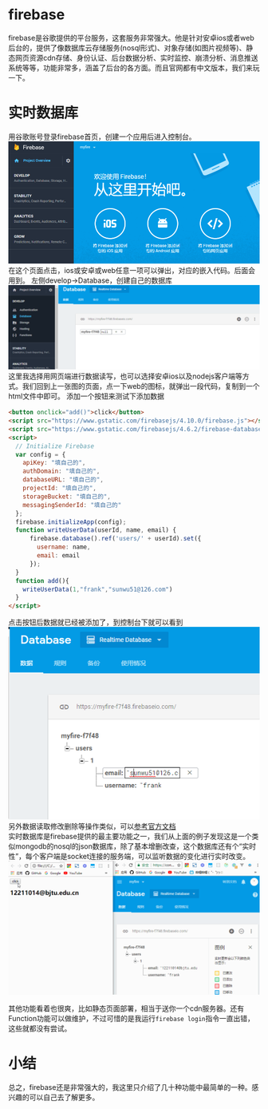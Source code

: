 # firebase
firebase是谷歌提供的平台服务，这套服务非常强大。他是针对安卓ios或者web后台的，提供了像数据库云存储服务(nosql形式)、对象存储(如图片视频等)、静态网页资源cdn存储、身份认证、后台数据分析、实时监控、崩溃分析、消息推送系统等等，功能非常多，涵盖了后台的各方面。而且官网都有中文版本，我们来玩一下。
# 实时数据库
用谷歌账号登录firebase首页，创建一个应用后进入控制台。  
![image](img/firebase1.jpg)  
在这个页面点击，ios或安卓或web任意一项可以弹出，对应的嵌入代码。后面会用到。
左侧develop->Database，创建自己的数据库  
![image](img/firebase2.jpg)  
这里我选择用网页端进行数据读写，也可以选择安卓ios以及nodejs客户端等方式。我们回到上一张图的页面，点一下web的图标，就弹出一段代码，复制到一个html文件中即可。
添加一个按钮来测试下添加数据
```html
<button onclick="add()">click</button>
<script src="https://www.gstatic.com/firebasejs/4.10.0/firebase.js"></script>
<script src="https://www.gstatic.com/firebasejs/4.6.2/firebase-database.js"></script>
<script>
  // Initialize Firebase
  var config = {
    apiKey: "填自己的",
    authDomain: "填自己的",
    databaseURL: "填自己的",
    projectId: "填自己的",
    storageBucket: "填自己的",
    messagingSenderId: "填自己的"
  };
  firebase.initializeApp(config);
  function writeUserData(userId, name, email) {
	  firebase.database().ref('users/' + userId).set({
		username: name,
		email: email
	  });
  }
  function add(){
	writeUserData(1,"frank","sunwu51@126.com")
  }
</script>
```
点击按钮后数据就已经被添加了，到控制台下就可以看到  
![image](img/firebase3.jpg)  
另外数据读取修改删除等操作类似，可以[参考官方文档](https://firebase.google.com/docs/database/web/read-and-write?authuser=0)  
实时数据库是firebase提供的最主要功能之一，我们从上面的例子发现这是一个类似mongodb的nosql的json数据库，除了基本增删改查，这个数据库还有个“实时性”，每个客户端是socket连接的服务端，可以监听数据的变化进行实时改变。  
![image](img/firebase.gif)

其他功能看着也很爽，比如静态页面部署，相当于送你一个cdn服务器。还有Function功能可以做维护，不过可惜的是我运行`firebase login`指令一直出错，这些就都没有尝试。
# 小结
总之，firebase还是非常强大的，我这里只介绍了几十种功能中最简单的一种。感兴趣的可以自己去了解更多。
